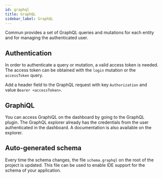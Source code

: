 ```yaml
---
id: graphql
title: GraphQL
sidebar_label: GraphQL
---
```


Commun provides a set of GraphQL queries and mutations for each entity and for managing the authenticated user.

## Authentication

In order to authenticate a query or mutation, a valid access token is needed.
The access token can be obtained with the `login` mutation or the `accessToken` query.

Add a header field to the GraphQL request with key `Authorization` and value `Bearer <accessToken>`.

## GraphiQL

You can access GraphiQL on the dashboard by going to the GraphQL plugin.
The GraphQL explorer already has the credentials from the user authenticated in the dashboard.
A documentation is also available on the explorer.  

## Auto-generated schema

Every time the schema changes, the file `schema.graphql` on the root of the project is updated.
This file can be used to enable IDE support for the schema of your application. 
